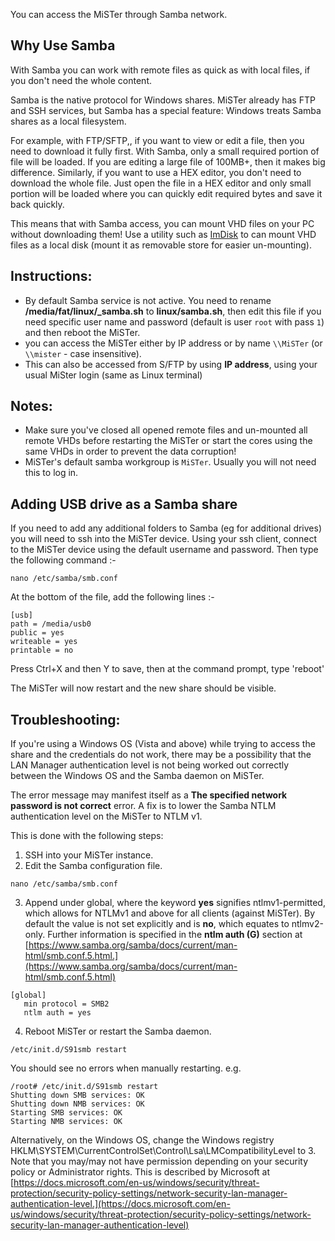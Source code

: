 You can access the MiSTer through Samba network.

## Why Use Samba

With Samba you can work with remote files as quick as with local files, if you don't need the whole content.

Samba is the native protocol for Windows shares. MiSTer already has FTP and SSH services, but Samba has a special feature: Windows treats Samba shares as a local filesystem. 

For example, with FTP/SFTP,, if you want to view or edit a file, then you need to download it fully first. With Samba, only a small required portion of file will be loaded. If you are editing a large file of 100MB+, then it makes big difference. Similarly, if you want to use a HEX editor, you don't need to download the whole file. Just open the file in a HEX editor and only small portion will be loaded where you can quickly edit required bytes and save it back quickly. 

This means that with Samba access, you can mount VHD files on your PC without downloading them! Use a utility such as [ImDisk](https://sourceforge.net/projects/imdisk-toolkit/) to can mount VHD files as a local disk (mount it as removable store for easier un-mounting).

## Instructions:
* By default Samba service is not active. You need to rename **/media/fat/linux/_samba.sh** to **linux/samba.sh**, then edit this file if you need specific user name and password (default is user `root` with pass `1`) and then reboot the MiSTer.
* you can access the MiSTer either by IP address or by name `\\MiSTer` (or `\\mister` - case insensitive).
* This can also be accessed from S/FTP by using **IP address**, using your usual MiSter login (same as Linux terminal)

## Notes:
* Make sure you've closed all opened remote files and un-mounted all remote VHDs before restarting the MiSTer or start the cores using the same VHDs in order to prevent the data corruption!
* MiSTer's default samba workgroup is `MiSTer`. Usually you will not need this to log in.

## Adding USB drive as a Samba share

If you need to add any additional folders to Samba (eg for additional drives) you will need to ssh into the MiSTer device. Using your ssh client, connect to the MiSTer device using the default username and password. Then type the following command :-
```
nano /etc/samba/smb.conf
```

At the bottom of the file, add the following lines :-

```
[usb]
path = /media/usb0
public = yes
writeable = yes
printable = no
```
Press Ctrl+X and then Y to save, 
then at the command prompt, type 'reboot'

The MiSTer will now restart and the new share should be visible.

## Troubleshooting:
If you're using a Windows OS (Vista and above) while trying to access the share and the credentials do not work, there may be a possibility that the LAN Manager authentication level is not being worked out correctly between the Windows OS and the Samba daemon on MiSTer.

The error message may manifest itself as a **The specified network password is not correct** error. A fix is to lower the Samba NTLM authentication level on the MiSTer to NTLM v1.

This is done with the following steps:
1. SSH into your MiSTer instance.
2. Edit the Samba configuration file.
```
nano /etc/samba/smb.conf
```
3. Append under global, where the keyword **yes** signifies ntlmv1-permitted, which allows for NTLMv1 and above for all clients (against MiSTer). By default the value is not set explicitly and is **no**, which equates to ntlmv2-only. Further information is specified in the **ntlm auth (G)** section at [https://www.samba.org/samba/docs/current/man-html/smb.conf.5.html.](https://www.samba.org/samba/docs/current/man-html/smb.conf.5.html)
```
[global]
   min protocol = SMB2
   ntlm auth = yes
```
4. Reboot MiSTer or restart the Samba daemon.
```
/etc/init.d/S91smb restart
```
You should see no errors when manually restarting. e.g.
```
/root# /etc/init.d/S91smb restart
Shutting down SMB services: OK
Shutting down NMB services: OK
Starting SMB services: OK
Starting NMB services: OK
```
Alternatively, on the Windows OS, change the Windows registry HKLM\SYSTEM\CurrentControlSet\Control\Lsa\LMCompatibilityLevel to 3. Note that you may/may not have permission depending on your security policy or Administrator rights. This is described by Microsoft at [https://docs.microsoft.com/en-us/windows/security/threat-protection/security-policy-settings/network-security-lan-manager-authentication-level.](https://docs.microsoft.com/en-us/windows/security/threat-protection/security-policy-settings/network-security-lan-manager-authentication-level)
